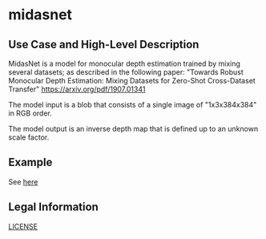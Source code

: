 # midasnet

## Use Case and High-Level Description

MidasNet is a model for monocular depth estimation trained by mixing several datasets;
as described in the following paper:
"Towards Robust Monocular Depth Estimation: Mixing Datasets for Zero-Shot Cross-Dataset Transfer"
<https://arxiv.org/pdf/1907.01341>

The model input is a blob that consists of a single image of "1x3x384x384" in RGB order.

The model output is an inverse depth map that is defined up to an unknown scale factor.

## Example

See [here](https://github.com/intel-isl/MiDaS)

## Legal Information

[LICENSE](https://drive.google.com/open?id=1p_7P7VKSpD1xM8Ex6p0epZ4TdYFPYjss)
